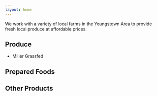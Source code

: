 ```yaml
---
layout: home
---
```


We work with a variety of local farms in the Youngstown Area to provide
fresh local produce at affordable prices.

## Produce

- Miller Grassfed

## Prepared Foods

## Other Products
